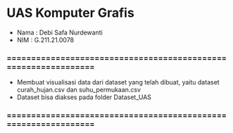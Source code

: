 # UAS Komputer Grafis 
- Nama : Debi Safa Nurdewanti 
- NIM : G.211.21.0078
### ===============================================================
- Membuat visualisasi data dari dataset yang telah dibuat, yaitu dataset curah_hujan.csv dan suhu_permukaan.csv
- Dataset bisa diakses pada folder Dataset_UAS
### ===============================================================

